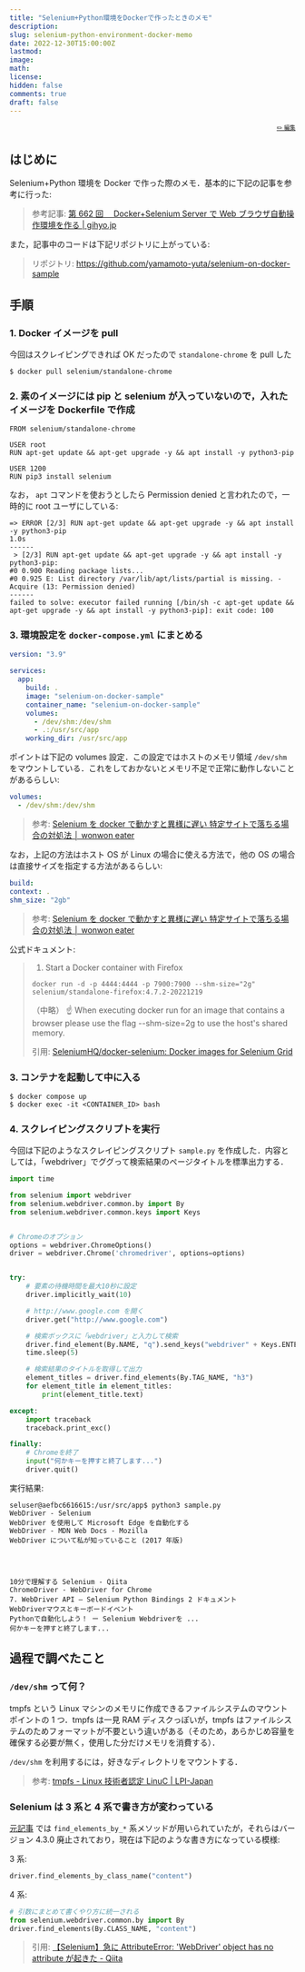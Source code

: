 ```yaml
---
title: "Selenium+Python環境をDockerで作ったときのメモ"
description:
slug: selenium-python-environment-docker-memo
date: 2022-12-30T15:00:00Z
lastmod:
image:
math:
license:
hidden: false
comments: true
draft: false
---
```


<font size="1" align="right">

[✏️ 編集](https://github.com/yamamoto-yuta/yamamoto-yuta.github.io/blob/main/content/post/selenium-python-environment-docker-memo/index.md)

</font>

## はじめに

Selenium+Python 環境を Docker で作った際のメモ．基本的に下記の記事を参考に行った:

> 参考記事: [第 662 回　 Docker+Selenium Server で Web ブラウザ自動操作環境を作る | gihyo.jp](https://gihyo.jp/admin/serial/01/ubuntu-recipe/0662)

また，記事中のコードは下記リポジトリに上がっている:

> リポジトリ: https://github.com/yamamoto-yuta/selenium-on-docker-sample

## 手順

### 1. Docker イメージを pull

今回はスクレイピングできれば OK だったので `standalone-chrome` を pull した

```
$ docker pull selenium/standalone-chrome
```

### 2. 素のイメージには pip と selenium が入っていないので，入れたイメージを Dockerfile で作成

```
FROM selenium/standalone-chrome

USER root
RUN apt-get update && apt-get upgrade -y && apt install -y python3-pip

USER 1200
RUN pip3 install selenium
```

なお， `apt` コマンドを使おうとしたら Permission denied と言われたので，一時的に root ユーザにしている:

```
=> ERROR [2/3] RUN apt-get update && apt-get upgrade -y && apt install -y python3-pip                                                            1.0s
------
 > [2/3] RUN apt-get update && apt-get upgrade -y && apt install -y python3-pip:
#0 0.900 Reading package lists...
#0 0.925 E: List directory /var/lib/apt/lists/partial is missing. - Acquire (13: Permission denied)
------
failed to solve: executor failed running [/bin/sh -c apt-get update && apt-get upgrade -y && apt install -y python3-pip]: exit code: 100
```

### 3. 環境設定を `docker-compose.yml` にまとめる

```yml
version: "3.9"

services:
  app:
    build: .
    image: "selenium-on-docker-sample"
    container_name: "selenium-on-docker-sample"
    volumes:
      - /dev/shm:/dev/shm
      - .:/usr/src/app
    working_dir: /usr/src/app
```

ポイントは下記の volumes 設定．この設定ではホストのメモリ領域 `/dev/shm` をマウントしている．これをしておかないとメモリ不足で正常に動作しないことがあるらしい:

```yml
volumes:
  - /dev/shm:/dev/shm
```

> 参考: [Selenium を docker で動かすと異様に遅い 特定サイトで落ちる場合の対処法 │ wonwon eater](https://wonwon-eater.com/python-selenium-docker/)

なお，上記の方法はホスト OS が Linux の場合に使える方法で，他の OS の場合は直接サイズを指定する方法があるらしい:

```yml
build:
context: .
shm_size: "2gb"
```

> 参考: [Selenium を docker で動かすと異様に遅い 特定サイトで落ちる場合の対処法 │ wonwon eater](https://wonwon-eater.com/python-selenium-docker/)

公式ドキュメント:

> 1. Start a Docker container with Firefox
>
> ```
> docker run -d -p 4444:4444 -p 7900:7900 --shm-size="2g" selenium/standalone-firefox:4.7.2-20221219
> ```
>
> （中略）
> ☝️ When executing docker run for an image that contains a browser please use the flag --shm-size=2g to use the host's shared memory.
>
> 引用: [SeleniumHQ/docker-selenium: Docker images for Selenium Grid](https://github.com/SeleniumHQ/docker-selenium)

### 3. コンテナを起動して中に入る

```
$ docker compose up
$ docker exec -it <CONTAINER_ID> bash
```

### 4. スクレイピングスクリプトを実行

今回は下記のようなスクレイピングスクリプト `sample.py` を作成した．内容としては，「webdriver」でググって検索結果のページタイトルを標準出力する．

```python
import time

from selenium import webdriver
from selenium.webdriver.common.by import By
from selenium.webdriver.common.keys import Keys


# Chromeのオプション
options = webdriver.ChromeOptions()
driver = webdriver.Chrome('chromedriver', options=options)


try:
    # 要素の待機時間を最大10秒に設定
    driver.implicitly_wait(10)

    # http://www.google.com を開く
    driver.get("http://www.google.com")

    # 検索ボックスに「webdriver」と入力して検索
    driver.find_element(By.NAME, "q").send_keys("webdriver" + Keys.ENTER)
    time.sleep(5)

    # 検索結果のタイトルを取得して出力
    element_titles = driver.find_elements(By.TAG_NAME, "h3")
    for element_title in element_titles:
        print(element_title.text)

except:
    import traceback
    traceback.print_exc()

finally:
    # Chromeを終了
    input("何かキーを押すと終了します...")
    driver.quit()
```

実行結果:

```
seluser@aefbc6616615:/usr/src/app$ python3 sample.py
WebDriver - Selenium
WebDriver を使用して Microsoft Edge を自動化する
WebDriver - MDN Web Docs - Mozilla
WebDriver について私が知っていること (2017 年版)




10分で理解する Selenium - Qiita
ChromeDriver - WebDriver for Chrome
7. WebDriver API — Selenium Python Bindings 2 ドキュメント
WebDriverマウスとキーボードイベント
Pythonで自動化しよう！ ー Selenium Webdriverを ...
何かキーを押すと終了します...
```

## 過程で調べたこと

### `/dev/shm` って何？

tmpfs という Linux マシンのメモリに作成できるファイルシステムのマウントポイントの 1 つ．tmpfs は一見 RAM ディスクっぽいが，tmpfs はファイルシステムのためフォーマットが不要という違いがある（そのため，あらかじめ容量を確保する必要が無く，使用した分だけメモリを消費する）．

`/dev/shm` を利用するには，好きなディレクトリをマウントする．

> 参考: [tmpfs - Linux 技術者認定 LinuC | LPI-Japan](https://linuc.org/study/knowledge/441/)

### Selenium は 3 系と 4 系で書き方が変わっている

[元記事](https://gihyo.jp/admin/serial/01/ubuntu-recipe/0662) では `find_elements_by_*` 系メソッドが用いられていたが，それらはバージョン 4.3.0 廃止されており，現在は下記のような書き方になっている模様:

3 系:

```python
driver.find_elements_by_class_name("content")
```

4 系:

```python
# 引数にまとめて書くやり方に統一される
from selenium.webdriver.common.by import By
driver.find_elements(By.CLASS_NAME, "content")
```

> 引用: [【Selenium】急に AttributeError: 'WebDriver' object has no attribute が起きた - Qiita](https://qiita.com/syoshika_/items/288fc8bf552672589f4c)
